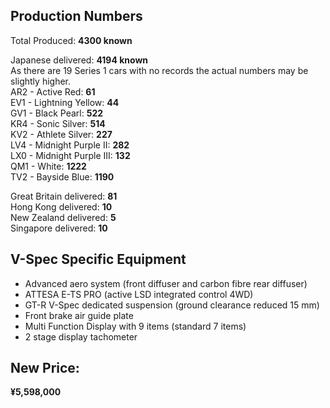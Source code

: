 ## Production Numbers  
Total Produced: __4300 known__  
  
Japanese delivered: __4194 known__  
As there are 19 Series 1 cars with no records the actual numbers may be slightly higher.  
AR2 - Active Red: __61__  
EV1 - Lightning Yellow: __44__  
GV1 - Black Pearl: __522__  
KR4 - Sonic Silver: __514__  
KV2 - Athlete Silver: __227__  
LV4 - Midnight Purple II: __282__  
LX0 - Midnight Purple III: __132__  
QM1 - White: __1222__  
TV2 - Bayside Blue: __1190__  
  
Great Britain delivered: __81__  
Hong Kong delivered: __10__  
New Zealand delivered: __5__  
Singapore delivered: __10__  
  
## V-Spec Specific Equipment  
* Advanced aero system (front diffuser and carbon fibre rear diffuser)  
* ATTESA E-TS PRO (active LSD integrated control 4WD)  
* GT-R V-Spec dedicated suspension (ground clearance reduced 15 mm)  
* Front brake air guide plate  
* Multi Function Display with 9 items (standard 7 items)  
* 2 stage display tachometer  
  
## New Price:  
__¥5,598,000__  